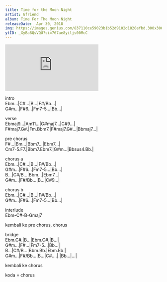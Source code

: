 ```yaml
---
title: Time for the Moon Night
artist: Gfriend
album: Time For The Moon Night
releaseDate:  Apr 30, 2018
img: https://images.genius.com/837110ce59023b1b52d9102d1820efbd.300x300x1.png
ytID: _XyBa8QsVQU?si=767ae8yiljs00McC
---
```


<iframe class="w-full h-64 md:w-96 md:h-80" src="https://www.youtube.com/embed/" title="YouTube video player" frameborder="0" allow="accelerometer; autoplay; clipboard-write; encrypted-media; gyroscope; picture-in-picture; web-share" referrerpolicy="strict-origin-when-cross-origin" allowfullscreen></iframe>

intro <br>
Ebm...|C#...|B...|F#/Bb...| <br>
G#m...|F#6...|Fm7-5...|Bb...| <br>

verse <br>
Ebmaj9...|Am11...|G#maj7...|C#9...| <br>
F#maj7.G#.|Fm.Bbm7.|F#maj7.G#...|Bbmaj7...| <br>

pre chorus <br>
F#...|Bm...|Bbm7...|Ebm7...| <br>
Cm7-5.F7.|Bbm7.Ebm7.|G#m...|Bbsus4.Bb.| <br>

chorus a <br>
Ebm...|C#...|B...|F#/Bb...|<br>
G#m...|F#6...|Fm7-5...|Bb...|<br>
B...|C#/B...|Bbm...|Ebm7...|<br>
G#m...|F#/Bb...|B...|C#9...|<br>

chorus b <br>
Ebm...|C#...|B...|F#/Bb...|<br>
G#m...|F#6...|Fm7-5...|Bb...|<br>

interlude <br>
Ebm-C#-B-Gmaj7 <br>

kembali ke pre chorus, chorus <br>

bridge <br>
Ebm.C#.|B...|Ebm.C#.|B...| <br>
G#m...|F#...|Fm7-5...|Bb...| <br>
B...|C#/B...|Bbm.Bb.|Ebm.Eb.| <br>
G#m...|F#/Bb...|B...|C#....|.|Bb...|...| <br>

kembali ke chorus <br>

koda = chorus <br>

